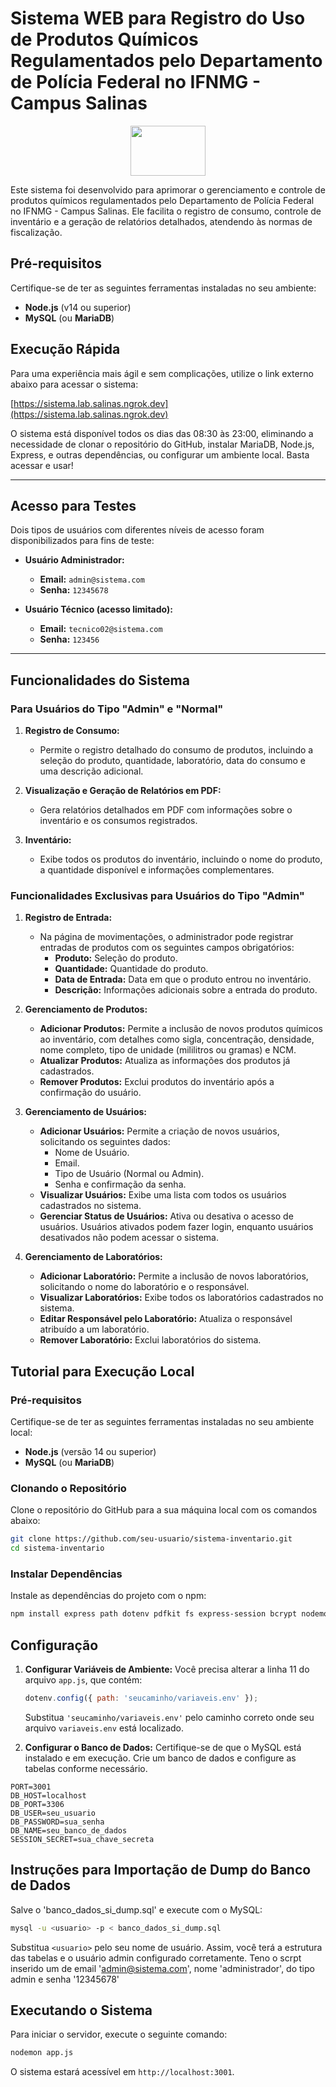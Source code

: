 # Sistema WEB para Registro do Uso de Produtos Químicos Regulamentados pelo Departamento de Polícia Federal no IFNMG - Campus Salinas

<p align="center">
  <img src="https://qualitapps.com/wp-content/uploads/2023/02/102.png" width="120" height="80"/>
</p>

Este sistema foi desenvolvido para aprimorar o gerenciamento e controle de produtos químicos regulamentados pelo Departamento de Polícia Federal no IFNMG - Campus Salinas. Ele facilita o registro de consumo, controle de inventário e a geração de relatórios detalhados, atendendo às normas de fiscalização.

## Pré-requisitos

Certifique-se de ter as seguintes ferramentas instaladas no seu ambiente:

- **Node.js** (v14 ou superior)
- **MySQL** (ou **MariaDB**)

## Execução Rápida

Para uma experiência mais ágil e sem complicações, utilize o link externo abaixo para acessar o sistema:

[https://sistema.lab.salinas.ngrok.dev](https://sistema.lab.salinas.ngrok.dev)

O sistema está disponível todos os dias das 08:30 às 23:00, eliminando a necessidade de clonar o repositório do GitHub, instalar MariaDB, Node.js, Express, e outras dependências, ou configurar um ambiente local. Basta acessar e usar!

---

## Acesso para Testes

Dois tipos de usuários com diferentes níveis de acesso foram disponibilizados para fins de teste:

- **Usuário Administrador:**
  - **Email:** `admin@sistema.com`
  - **Senha:** `12345678`

- **Usuário Técnico (acesso limitado):**
  - **Email:** `tecnico02@sistema.com`
  - **Senha:** `123456`

---
## Funcionalidades do Sistema

### Para Usuários do Tipo "Admin" e "Normal"

1. **Registro de Consumo:**
   - Permite o registro detalhado do consumo de produtos, incluindo a seleção do produto, quantidade, laboratório, data do consumo e uma descrição adicional.

2. **Visualização e Geração de Relatórios em PDF:**
   - Gera relatórios detalhados em PDF com informações sobre o inventário e os consumos registrados.

3. **Inventário:**
   - Exibe todos os produtos do inventário, incluindo o nome do produto, a quantidade disponível e informações complementares.

### Funcionalidades Exclusivas para Usuários do Tipo "Admin"

1. **Registro de Entrada:**
   - Na página de movimentações, o administrador pode registrar entradas de produtos com os seguintes campos obrigatórios:
     - **Produto:** Seleção do produto.
     - **Quantidade:** Quantidade do produto.
     - **Data de Entrada:** Data em que o produto entrou no inventário.
     - **Descrição:** Informações adicionais sobre a entrada do produto.

2. **Gerenciamento de Produtos:**
   - **Adicionar Produtos:** Permite a inclusão de novos produtos químicos ao inventário, com detalhes como sigla, concentração, densidade, nome completo, tipo de unidade (mililitros ou gramas) e NCM.
   - **Atualizar Produtos:** Atualiza as informações dos produtos já cadastrados.
   - **Remover Produtos:** Exclui produtos do inventário após a confirmação do usuário.

3. **Gerenciamento de Usuários:**
   - **Adicionar Usuários:** Permite a criação de novos usuários, solicitando os seguintes dados:
     - Nome de Usuário.
     - Email.
     - Tipo de Usuário (Normal ou Admin).
     - Senha e confirmação da senha.
   - **Visualizar Usuários:** Exibe uma lista com todos os usuários cadastrados no sistema.
   - **Gerenciar Status de Usuários:** Ativa ou desativa o acesso de usuários. Usuários ativados podem fazer login, enquanto usuários desativados não podem acessar o sistema.

4. **Gerenciamento de Laboratórios:**
   - **Adicionar Laboratório:** Permite a inclusão de novos laboratórios, solicitando o nome do laboratório e o responsável.
   - **Visualizar Laboratórios:** Exibe todos os laboratórios cadastrados no sistema.
   - **Editar Responsável pelo Laboratório:** Atualiza o responsável atribuído a um laboratório.
   - **Remover Laboratório:** Exclui laboratórios do sistema.


## Tutorial para Execução Local

### Pré-requisitos

Certifique-se de ter as seguintes ferramentas instaladas no seu ambiente local:

- **Node.js** (versão 14 ou superior)
- **MySQL** (ou **MariaDB**)

### Clonando o Repositório

Clone o repositório do GitHub para a sua máquina local com os comandos abaixo:

```bash
git clone https://github.com/seu-usuario/sistema-inventario.git
cd sistema-inventario
```

### Instalar Dependências

Instale as dependências do projeto com o npm:

```bash
npm install express path dotenv pdfkit fs express-session bcrypt nodemon

```

## Configuração

1. **Configurar Variáveis de Ambiente:**
   Você precisa alterar a linha 11 do arquivo `app.js`, que contém:
   ```javascript
   dotenv.config({ path: 'seucaminho/variaveis.env' });
   ```
   Substitua `'seucaminho/variaveis.env'` pelo caminho correto onde seu arquivo `variaveis.env` está localizado.

2. **Configurar o Banco de Dados:**
   Certifique-se de que o MySQL está instalado e em execução. Crie um banco de dados e configure as tabelas conforme necessário.

```plaintext
PORT=3001
DB_HOST=localhost
DB_PORT=3306
DB_USER=seu_usuario
DB_PASSWORD=sua_senha
DB_NAME=seu_banco_de_dados
SESSION_SECRET=sua_chave_secreta
```
## Instruções para Importação de Dump do Banco de Dados
Salve o 'banco_dados_si_dump.sql' e execute com o MySQL:

```bash
mysql -u <usuario> -p < banco_dados_si_dump.sql
```

Substitua `<usuario>` pelo seu nome de usuário. Assim, você terá a estrutura das tabelas e o usuário admin configurado corretamente.  Teno o scrpt inserido um  de email 'admin@sistema.com', nome 'administrador', do tipo admin e senha '12345678'

## Executando o Sistema

Para iniciar o servidor, execute o seguinte comando:

```bash
nodemon app.js
```

O sistema estará acessível em `http://localhost:3001`.

